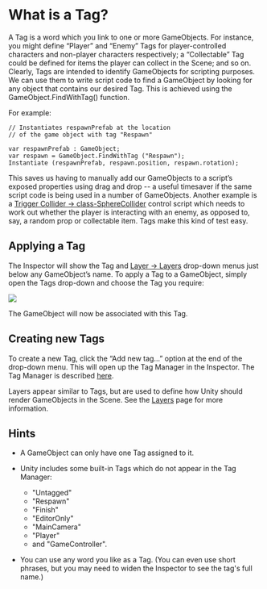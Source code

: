 What is a Tag?
==============


A <span class=keyword>Tag</span> is a word which you link to one or more <span class=keyword>GameObjects</span>. For instance, you might define “Player” and “Enemy” Tags for player-controlled characters and non-player characters respectively; a “Collectable” Tag could be defined for items the player can collect in the <span class=keyword>Scene</span>; and so on. Clearly, Tags are intended to identify GameObjects for scripting purposes. We can use them to write script code to find a GameObject by looking for any object that contains our desired Tag. This is achieved using the <span class=component>GameObject.FindWithTag()</span> function. 

For example:

````
// Instantiates respawnPrefab at the location 
// of the game object with tag "Respawn"

var respawnPrefab : GameObject;
var respawn = GameObject.FindWithTag ("Respawn");
Instantiate (respawnPrefab, respawn.position, respawn.rotation);
````

This saves us having to manually add our GameObjects to a script’s exposed properties using drag and drop -- a useful timesaver if the same script code is being used in a number of GameObjects. Another example is a [Trigger Collider -> class-SphereCollider](TriggerCollider->class-SphereCollider.html) control script which needs to work out whether the player is interacting with an enemy, as opposed to, say, a random prop or collectable item. Tags make this kind of test easy.


Applying a Tag
--------------


The <span class=keyword>Inspector</span> will show the Tag and [Layer -> Layers](Layer->Layers.html) drop-down menus just below any GameObject’s name. To apply a Tag to a GameObject, simply open the Tags drop-down and choose the Tag you require:

![](http://docwiki.hq.unity3d.com/uploads/Main/TagDropdown.png)  

The GameObject will now be associated with this Tag.


Creating new Tags
-----------------


To create a new Tag, click the “Add new tag...” option at the end of the drop-down menu. This will open up the <span class=keyword>Tag Manager</span> in the Inspector. The Tag Manager is described [here](class-TagManager.html).

Layers appear similar to Tags, but are used to define how Unity should render GameObjects in the Scene. See the [Layers](Layers.html) page for more information.


Hints
-----


* A GameObject can only have one Tag assigned to it.

* Unity includes some built-in Tags which do not appear in the Tag Manager:
    * "Untagged"
    * "Respawn"
    * "Finish"
    * "EditorOnly"
    * "MainCamera"
    * "Player"
    * and "GameController".

* You can use any word you like as a Tag. (You can even use short phrases, but you may need to widen the Inspector to see the tag's full name.)



